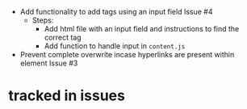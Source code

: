 - Add functionality to add tags using an input field Issue #4
    - Steps:
      - Add html file with an input field and instructions to find the correct tag 
      - Add function to handle input in `content.js`
- Prevent complete overwrite incase hyperlinks are present within element Issue #3

# tracked in issues
